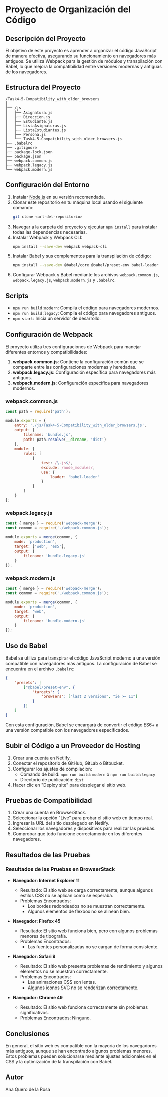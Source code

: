 # Proyecto de Organización del Código

## Descripción del Proyecto

El objetivo de este proyecto es aprender a organizar el código JavaScript de manera efectiva, asegurando su funcionamiento en navegadores más antiguos. Se utiliza Webpack para la gestión de módulos y transpilación con Babel, lo que mejora la compatibilidad entre versiones modernas y antiguas de los navegadores.

## Estructura del Proyecto

```
/Task4-5-Compatibility_with_older_browsers
│
├── /js
│   ├── Asignatura.js
│   ├── Direccion.js
│   ├── Estudiante.js
│   ├── ListaAsignaturas.js
│   ├── ListaEstudiantes.js
│   ├── Persona.js
│   └── Task4-5-Compatibility_with_older_browsers.js
├── .babelrc
├── .gitignore
├── package-lock.json
├── package.json
├── webpack.common.js
├── webpack.legacy.js
└── webpack.modern.js
```

## Configuración del Entorno

1. Instalar [Node.js](https://nodejs.org/) en su versión recomendada.
2. Clonar este repositorio en tu máquina local usando el siguiente comando:
    ```sh
    git clone <url-del-repositorio>
    ```
3. Navegar a la carpeta del proyecto y ejecutar `npm install` para instalar todas las dependencias necesarias.
4. Instalar Webpack y Webpack CLI:
    ```sh
    npm install --save-dev webpack webpack-cli
    ```
5. Instalar Babel y sus complementos para la transpilación de código:
    ```sh
    npm install --save-dev @babel/core @babel/preset-env babel-loader
    ```
6. Configurar Webpack y Babel mediante los archivos `webpack.common.js`, `webpack.legacy.js`, `webpack.modern.js` y `.babelrc`.

## Scripts

- `npm run build:modern`: Compila el código para navegadores modernos.
- `npm run build:legacy`: Compila el código para navegadores antiguos.
- `npm start`: Inicia un servidor de desarrollo.

## Configuración de Webpack

El proyecto utiliza tres configuraciones de Webpack para manejar diferentes entornos y compatibilidades:

1. **webpack.common.js**: Contiene la configuración común que se comparte entre las configuraciones modernas y heredadas.
2. **webpack.legacy.js**: Configuración específica para navegadores más antiguos.
3. **webpack.modern.js**: Configuración específica para navegadores modernos.

### webpack.common.js

```javascript
const path = require('path');

module.exports = {
    entry: './js/Task4-5-Compatibility_with_older_browsers.js',
    output: {
        filename: 'bundle.js',
        path: path.resolve(__dirname, 'dist')
    },
    module: {
        rules: [
            {
                test: /\.js$/,
                exclude: /node_modules/,
                use: {
                    loader: 'babel-loader'
                }
            }
        ]
    }
};
```

### webpack.legacy.js

```javascript
const { merge } = require('webpack-merge');
const common = require('./webpack.common.js');

module.exports = merge(common, {
    mode: 'production',
    target: ['web', 'es5'],
    output: {
        filename: 'bundle.legacy.js'
    }
});
```

### webpack.modern.js

```javascript
const { merge } = require('webpack-merge');
const common = require('./webpack.common.js');

module.exports = merge(common, {
    mode: 'production',
    target: 'web',
    output: {
        filename: 'bundle.modern.js'
    }
});
```

## Uso de Babel

Babel se utiliza para transpirar el código JavaScript moderno a una versión compatible con navegadores más antiguos. La configuración de Babel se encuentra en el archivo `.babelrc`:

```json
{
    "presets": [
        ["@babel/preset-env", {
            "targets": {
                "browsers": ["last 2 versions", "ie >= 11"]
            }
        }]
    ]
}
```

Con esta configuración, Babel se encargará de convertir el código ES6+ a una versión compatible con los navegadores especificados.

## Subir el Código a un Proveedor de Hosting

1. Crear una cuenta en Netlify.
2. Conectar el repositorio de GitHub, GitLab o Bitbucket.
3. Configurar los ajustes de compilación:
    - Comando de build: `npm run build:modern` o `npm run build:legacy`
    - Directorio de publicación: `dist`
4. Hacer clic en "Deploy site" para desplegar el sitio web.

## Pruebas de Compatibilidad

1. Crear una cuenta en BrowserStack.
2. Seleccionar la opción "Live" para probar el sitio web en tiempo real.
3. Ingresar la URL del sitio desplegado en Netlify.
4. Seleccionar los navegadores y dispositivos para realizar las pruebas.
5. Comprobar que todo funcione correctamente en los diferentes navegadores.

## Resultados de las Pruebas

### Resultados de las Pruebas en BrowserStack

- **Navegador: Internet Explorer 11**
  - Resultado: El sitio web se carga correctamente, aunque algunos estilos CSS no se aplican como se esperaba.
  - Problemas Encontrados:
    - Los bordes redondeados no se muestran correctamente.
    - Algunos elementos de flexbox no se alinean bien.

- **Navegador: Firefox 45**
  - Resultado: El sitio web funciona bien, pero con algunos problemas menores de tipografía.
  - Problemas Encontrados:
    - Las fuentes personalizadas no se cargan de forma consistente.

- **Navegador: Safari 9**
  - Resultado: El sitio web presenta problemas de rendimiento y algunos elementos no se muestran correctamente.
  - Problemas Encontrados:
    - Las animaciones CSS son lentas.
    - Algunos íconos SVG no se renderizan correctamente.

- **Navegador: Chrome 49**
  - Resultado: El sitio web funciona correctamente sin problemas significativos.
  - Problemas Encontrados: Ninguno.

## Conclusiones

En general, el sitio web es compatible con la mayoría de los navegadores más antiguos, aunque se han encontrado algunos problemas menores. Estos problemas pueden solucionarse mediante ajustes adicionales en el CSS y la optimización de la transpilación con Babel.

## Autor

Ana Quero de la Rosa